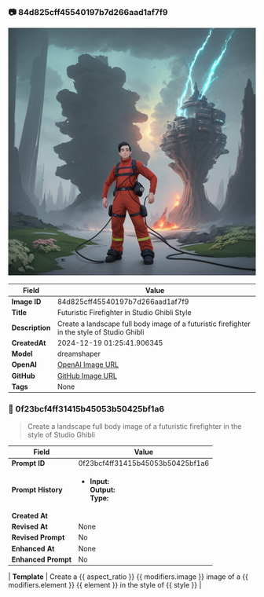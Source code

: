 

### 📷 84d825cff45540197b7d266aad1af7f9 


![data.id](./84d825cff45540197b7d266aad1af7f9.jpg)


| Field          | Value                                                                                                                     |
|----------------|---------------------------------------------------------------------------------------------------------------------------|
| **Image ID**             | 84d825cff45540197b7d266aad1af7f9                                                                                                             |
| **Title**           | Futuristic Firefighter in Studio Ghibli Style                                                                                                       |
| **Description**           | Create a landscape full body image of a futuristic firefighter in the style of Studio Ghibli                                                                                                       |
| **CreatedAt**        | 2024-12-19 01:25:41.906345                                                                                                        |
| **Model**        | dreamshaper                                                                                                        |
| **OpenAI**         | [OpenAI Image URL](http://192.168.1.85:8081/generated-images/b64331077594.png)                                                                                |
| **GitHub**         | [GitHub Image URL](https://raw.githubusercontent.com/Caneta-Silva/weeb/refs/heads/main/images/84d825cff45540197b7d266aad1af7f9/84d825cff45540197b7d266aad1af7f9.jpg)                                                                                |
| **Tags**       | None                                                                                                                   |

### 📜 0f23bcf4ff31415b45053b50425bf1a6

> Create a landscape full body image of a futuristic firefighter in the style of Studio Ghibli

| Field          | Value                                                                                                                                                                      |
|----------------|----------------------------------------------------------------------------------------------------------------------------------------------------------------------------|
| **Prompt ID**  | 0f23bcf4ff31415b45053b50425bf1a6                                                                                                                                                            |
| **Prompt History** | <ul><li>**Input:**  <br> **Output:**  <br> **Type:** </li></ul> |
| **Created At** |                                                                                                                                                    |
| **Revised At** | None                                                                                                                                                   |
| **Revised Prompt** | No                                                                                                                                                                      |
| **Enhanced At** | None                                                                                                                                                  |
| **Enhanced Prompt** | No                                                                                                                                                                    |

| **Template**   | Create a {{ aspect_ratio }} {{ modifiers.image }} image of a {{ modifiers.element }} {{ element }} in the style of {{ style }}                                                                                                                                           |


